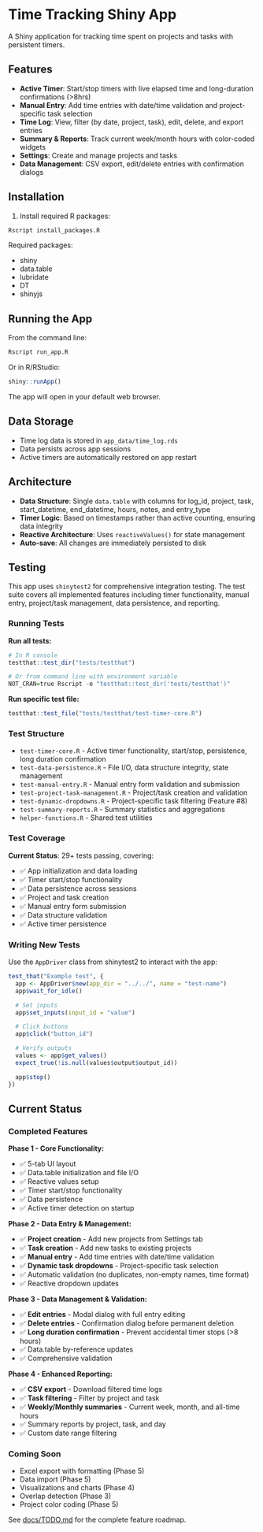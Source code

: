 # Time Tracking Shiny App

A Shiny application for tracking time spent on projects and tasks with persistent timers.

## Features

- **Active Timer**: Start/stop timers with live elapsed time and long-duration confirmations (>8hrs)
- **Manual Entry**: Add time entries with date/time validation and project-specific task selection
- **Time Log**: View, filter (by date, project, task), edit, delete, and export entries
- **Summary & Reports**: Track current week/month hours with color-coded widgets
- **Settings**: Create and manage projects and tasks
- **Data Management**: CSV export, edit/delete entries with confirmation dialogs

## Installation

1. Install required R packages:
```r
Rscript install_packages.R
```

Required packages:
- shiny
- data.table
- lubridate
- DT
- shinyjs

## Running the App

From the command line:
```bash
Rscript run_app.R
```

Or in R/RStudio:
```r
shiny::runApp()
```

The app will open in your default web browser.

## Data Storage

- Time log data is stored in `app_data/time_log.rds`
- Data persists across app sessions
- Active timers are automatically restored on app restart

## Architecture

- **Data Structure**: Single `data.table` with columns for log_id, project, task, start_datetime, end_datetime, hours, notes, and entry_type
- **Timer Logic**: Based on timestamps rather than active counting, ensuring data integrity
- **Reactive Architecture**: Uses `reactiveValues()` for state management
- **Auto-save**: All changes are immediately persisted to disk

## Testing

This app uses `shinytest2` for comprehensive integration testing. The test suite covers all implemented features including timer functionality, manual entry, project/task management, data persistence, and reporting.

### Running Tests

**Run all tests:**
```r
# In R console
testthat::test_dir("tests/testthat")

# Or from command line with environment variable
NOT_CRAN=true Rscript -e "testthat::test_dir('tests/testthat')"
```

**Run specific test file:**
```r
testthat::test_file("tests/testthat/test-timer-core.R")
```

### Test Structure

- `test-timer-core.R` - Active timer functionality, start/stop, persistence, long duration confirmation
- `test-data-persistence.R` - File I/O, data structure integrity, state management
- `test-manual-entry.R` - Manual entry form validation and submission
- `test-project-task-management.R` - Project/task creation and validation
- `test-dynamic-dropdowns.R` - Project-specific task filtering (Feature #8)
- `test-summary-reports.R` - Summary statistics and aggregations
- `helper-functions.R` - Shared test utilities

### Test Coverage

**Current Status**: 29+ tests passing, covering:
- ✅ App initialization and data loading
- ✅ Timer start/stop functionality
- ✅ Data persistence across sessions
- ✅ Project and task creation
- ✅ Manual entry form submission
- ✅ Data structure validation
- ✅ Active timer persistence

### Writing New Tests

Use the `AppDriver` class from shinytest2 to interact with the app:

```r
test_that("Example test", {
  app <- AppDriver$new(app_dir = "../../", name = "test-name")
  app$wait_for_idle()

  # Set inputs
  app$set_inputs(input_id = "value")

  # Click buttons
  app$click("button_id")

  # Verify outputs
  values <- app$get_values()
  expect_true(!is.null(values$output$output_id))

  app$stop()
})
```

## Current Status

### Completed Features

**Phase 1 - Core Functionality:**
- ✅ 5-tab UI layout
- ✅ Data.table initialization and file I/O
- ✅ Reactive values setup
- ✅ Timer start/stop functionality
- ✅ Data persistence
- ✅ Active timer detection on startup

**Phase 2 - Data Entry & Management:**
- ✅ **Project creation** - Add new projects from Settings tab
- ✅ **Task creation** - Add new tasks to existing projects
- ✅ **Manual entry** - Add time entries with date/time validation
- ✅ **Dynamic task dropdowns** - Project-specific task selection
- ✅ Automatic validation (no duplicates, non-empty names, time format)
- ✅ Reactive dropdown updates

**Phase 3 - Data Management & Validation:**
- ✅ **Edit entries** - Modal dialog with full entry editing
- ✅ **Delete entries** - Confirmation dialog before permanent deletion
- ✅ **Long duration confirmation** - Prevent accidental timer stops (>8 hours)
- ✅ Data.table by-reference updates
- ✅ Comprehensive validation

**Phase 4 - Enhanced Reporting:**
- ✅ **CSV export** - Download filtered time logs
- ✅ **Task filtering** - Filter by project and task
- ✅ **Weekly/Monthly summaries** - Current week, month, and all-time hours
- ✅ Summary reports by project, task, and day
- ✅ Custom date range filtering

### Coming Soon
- Excel export with formatting (Phase 5)
- Data import (Phase 5)
- Visualizations and charts (Phase 4)
- Overlap detection (Phase 3)
- Project color coding (Phase 5)

See [docs/TODO.md](docs/TODO.md) for the complete feature roadmap.
